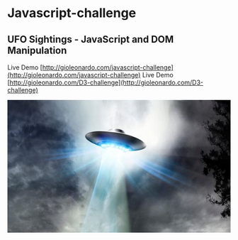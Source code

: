 # Javascript-challenge

## UFO Sightings - JavaScript and DOM Manipulation

Live Demo [http://gioleonardo.com/javascript-challenge](http://gioleonardo.com/javascript-challenge)
Live Demo [http://gioleonardo.com/D3-challenge](http://gioleonardo.com/D3-challenge)

![JPG](/static/images/ufo-2589983.jpg)
